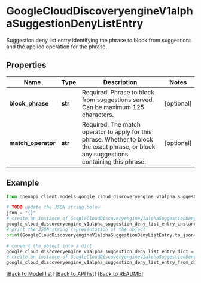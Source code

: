 # GoogleCloudDiscoveryengineV1alphaSuggestionDenyListEntry

Suggestion deny list entry identifying the phrase to block from suggestions and the applied operation for the phrase.

## Properties

Name | Type | Description | Notes
------------ | ------------- | ------------- | -------------
**block_phrase** | **str** | Required. Phrase to block from suggestions served. Can be maximum 125 characters. | [optional] 
**match_operator** | **str** | Required. The match operator to apply for this phrase. Whether to block the exact phrase, or block any suggestions containing this phrase. | [optional] 

## Example

```python
from openapi_client.models.google_cloud_discoveryengine_v1alpha_suggestion_deny_list_entry import GoogleCloudDiscoveryengineV1alphaSuggestionDenyListEntry

# TODO update the JSON string below
json = "{}"
# create an instance of GoogleCloudDiscoveryengineV1alphaSuggestionDenyListEntry from a JSON string
google_cloud_discoveryengine_v1alpha_suggestion_deny_list_entry_instance = GoogleCloudDiscoveryengineV1alphaSuggestionDenyListEntry.from_json(json)
# print the JSON string representation of the object
print(GoogleCloudDiscoveryengineV1alphaSuggestionDenyListEntry.to_json())

# convert the object into a dict
google_cloud_discoveryengine_v1alpha_suggestion_deny_list_entry_dict = google_cloud_discoveryengine_v1alpha_suggestion_deny_list_entry_instance.to_dict()
# create an instance of GoogleCloudDiscoveryengineV1alphaSuggestionDenyListEntry from a dict
google_cloud_discoveryengine_v1alpha_suggestion_deny_list_entry_from_dict = GoogleCloudDiscoveryengineV1alphaSuggestionDenyListEntry.from_dict(google_cloud_discoveryengine_v1alpha_suggestion_deny_list_entry_dict)
```
[[Back to Model list]](../README.md#documentation-for-models) [[Back to API list]](../README.md#documentation-for-api-endpoints) [[Back to README]](../README.md)



